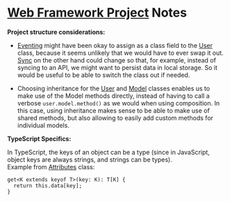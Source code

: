 # [Web Framework Project](https://github.com/mhanki/TypeScript-Sandbox/tree/main/projects/web-framework) Notes

**Project structure considerations:**

- [Eventing](https://github.com/mhanki/TypeScript-Sandbox/blob/main/web-framework/src/models/Eventing.ts) might have been okay to assign as a class field to the [User](https://github.com/mhanki/TypeScript-Sandbox/blob/main/web-framework/src/models/User.ts) class, because it seems unlikely that we would have to ever swap it out.
[Sync](https://github.com/mhanki/TypeScript-Sandbox/blob/main/web-framework/src/models/ApiSync.ts) on the other hand could change so that, for example, instead of syncing to an API, we might want to persist data in local storage. So it would be useful to be able to switch the class out if needed.

- Choosing inheritance for the [User](https://github.com/mhanki/TypeScript-Sandbox/blob/main/web-framework/src/models/User.ts) and [Model](https://github.com/mhanki/TypeScript-Sandbox/blob/main/web-framework/src/models/Model.ts) classes enables us to make use of the Model methods directly, instead of having to call a verbose ```user.model.method()``` as we would when using composition. In this case, using inheritance makes sense to be able to make use of shared methods, but also allowing to easily add custom methods for individual models.

**TypeScript Specifics:**

In TypeScript, the keys of an object can be a type (since in JavaScript, object keys are always strings, and strings can be types).  
Example from [Attributes](https://github.com/mhanki/TypeScript-Sandbox/blob/main/web-framework/src/models/Attributes.ts) class:
```TS
get<K extends keyof T>(key: K): T[K] {
  return this.data[key];
}
```
